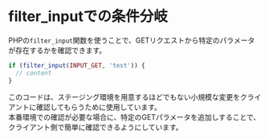 # filter_inputでの条件分岐

PHPの`filter_input`関数を使うことで、GETリクエストから特定のパラメータが存在するかを確認できます。

```php
if (filter_input(INPUT_GET, 'test')) {
  // content
}
```

このコードは、ステージング環境を用意するほどでもない小規模な変更をクライアントに確認してもらうために使用しています。  
本番環境での確認が必要な場合に、特定のGETパラメータを追加しすることで、クライアント側で簡単に確認できるようにしています。
